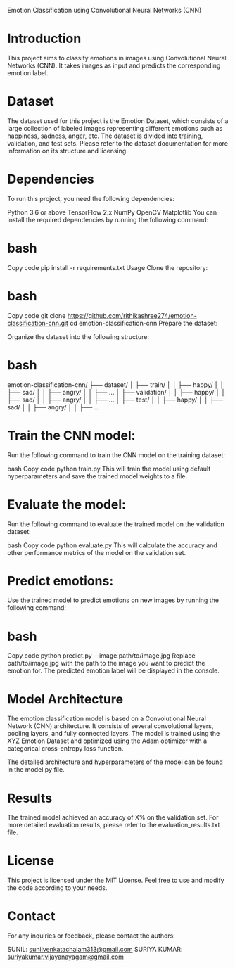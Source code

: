 Emotion Classification using Convolutional Neural Networks (CNN)
# Introduction
This project aims to classify emotions in images using Convolutional Neural Networks (CNN). It takes images as input and predicts the corresponding emotion label.

# Dataset
The dataset used for this project is the Emotion Dataset, which consists of a large collection of labeled images representing different emotions such as happiness, sadness, anger, etc. The dataset is divided into training, validation, and test sets. Please refer to the dataset documentation for more information on its structure and licensing.

# Dependencies
To run this project, you need the following dependencies:

Python 3.6 or above
TensorFlow 2.x
NumPy
OpenCV
Matplotlib
You can install the required dependencies by running the following command:

# bash
Copy code
pip install -r requirements.txt
Usage
Clone the repository:

# bash
Copy code
git clone https://github.com/rithikashree274/emotion-classification-cnn.git
cd emotion-classification-cnn
Prepare the dataset:

Organize the dataset into the following structure:

# bash
emotion-classification-cnn/
├── dataset/
│   ├── train/
│   │   ├── happy/
│   │   ├── sad/
│   │   ├── angry/
│   │   ├── ...
│   ├── validation/
│   │   ├── happy/
│   │   ├── sad/
│   │   ├── angry/
│   │   ├── ...
│   ├── test/
│   │   ├── happy/
│   │   ├── sad/
│   │   ├── angry/
│   │   ├── ...

# Train the CNN model:

Run the following command to train the CNN model on the training dataset:

bash
Copy code
python train.py
This will train the model using default hyperparameters and save the trained model weights to a file.

# Evaluate the model:

Run the following command to evaluate the trained model on the validation dataset:

bash
Copy code
python evaluate.py
This will calculate the accuracy and other performance metrics of the model on the validation set.

# Predict emotions:

Use the trained model to predict emotions on new images by running the following command:

# bash
Copy code
python predict.py --image path/to/image.jpg
Replace path/to/image.jpg with the path to the image you want to predict the emotion for. The predicted emotion label will be displayed in the console.

# Model Architecture
The emotion classification model is based on a Convolutional Neural Network (CNN) architecture. It consists of several convolutional layers, pooling layers, and fully connected layers. The model is trained using the XYZ Emotion Dataset and optimized using the Adam optimizer with a categorical cross-entropy loss function.

The detailed architecture and hyperparameters of the model can be found in the model.py file.

# Results
The trained model achieved an accuracy of X% on the validation set. For more detailed evaluation results, please refer to the evaluation_results.txt file.

# License
This project is licensed under the MIT License. Feel free to use and modify the code according to your needs.

# Contact
For any inquiries or feedback, please contact the authors:

SUNIL: sunilvenkatachalam313@gmail.com
SURIYA KUMAR: suriyakumar.vijayanayagam@gmail.com
